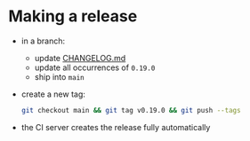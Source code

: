 # Making a release

- in a branch:
  - update [CHANGELOG.md](../CHANGELOG.md)
  - update all occurrences of `0.19.0`
  - ship into `main`
- create a new tag:

  ```bash
  git checkout main && git tag v0.19.0 && git push --tags
  ```
- the CI server creates the release fully automatically
